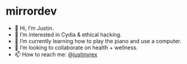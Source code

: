 # mirrordev
- 👋 Hi, I’m Justin.
- 👀 I’m interested in Cydia & ethical hacking.
- 🌱 I’m currently learning how to play the piano and use a computer.
- 💞️ I’m looking to collaborate on health + wellness.
- 📫 How to reach me: @[justinvrex](https://www.linkedin.com/in/developer-account-11583419b/)
